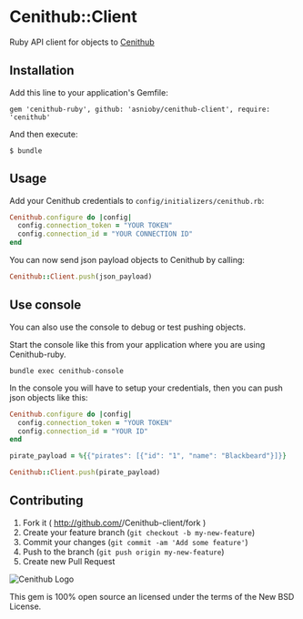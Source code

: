 # Cenithub::Client

Ruby API client for objects to [Cenithub](http://www.cenithub.com)

## Installation

Add this line to your application's Gemfile:

    gem 'cenithub-ruby', github: 'asnioby/cenithub-client', require: 'cenithub'

And then execute:

    $ bundle

## Usage

Add your Cenithub credentials to `config/initializers/cenithub.rb`:

```ruby
Cenithub.configure do |config|
  config.connection_token = "YOUR TOKEN"
  config.connection_id = "YOUR CONNECTION ID"
end
```

You can now send json payload objects to Cenithub by calling:

```ruby
Cenithub::Client.push(json_payload)
```

## Use console

You can also use the console to debug or test pushing objects.

Start the console like this from your application where you are using Cenithub-ruby.

```shell
bundle exec cenithub-console
```

In the console you will have to setup your credentials, then you can push json objects like this:

```ruby
Cenithub.configure do |config|
  config.connection_token = "YOUR TOKEN"
  config.connection_id = "YOUR ID"
end

pirate_payload = %{{"pirates": [{"id": "1", "name": "Blackbeard"}]}}

Cenithub::Client.push(pirate_payload)
```

## Contributing

1. Fork it ( http://github.com/<my-github-username>/Cenithub-client/fork )
2. Create your feature branch (`git checkout -b my-new-feature`)
3. Commit your changes (`git commit -am 'Add some feature'`)
4. Push to the branch (`git push origin my-new-feature`)
5. Create new Pull Request


![Cenithub Logo](http://www.cenitsaas.com)

This gem is 100% open source an licensed under the terms of the New BSD License.
